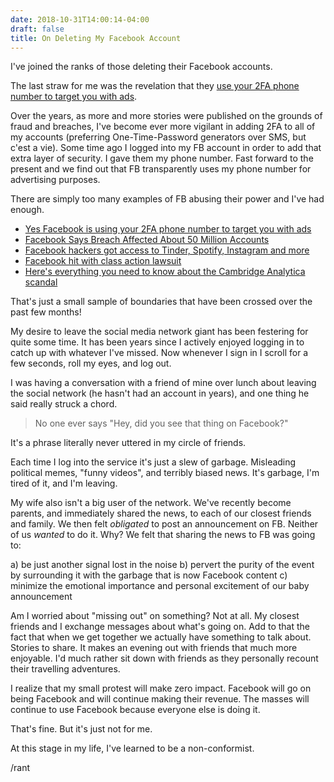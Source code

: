 ```yaml
---
date: 2018-10-31T14:00:14-04:00
draft: false
title: On Deleting My Facebook Account
---
```


I've joined the ranks of those deleting their Facebook accounts.

The last straw for me was the revelation that they [use your 2FA phone number to target you with ads](https://techcrunch.com/2018/09/27/yes-facebook-is-using-your-2fa-phone-number-to-target-you-with-ads/).

Over the years, as more and more stories were published on the grounds of fraud and breaches, I've become ever more vigilant in adding 2FA to all of my accounts (preferring One-Time-Password generators over SMS, but c'est a vie). Some time ago I logged into my FB account in order to add that extra layer of security. I gave them my phone number. Fast forward to the present and we find out that FB transparently uses my phone number for advertising purposes.

There are simply too many examples of FB abusing their power and I've had enough.

- [Yes Facebook is using your 2FA phone number to target you with ads](https://techcrunch.com/2018/09/27/yes-facebook-is-using-your-2fa-phone-number-to-target-you-with-ads)
- [Facebook Says Breach Affected About 50 Million Accounts](https://www.bloomberg.com/news/articles/2018-09-28/facebook-says-security-breach-affected-about-50-million-accounts)
- [Facebook hackers got access to Tinder, Spotify, Instagram and more](https://nypost.com/2018/10/01/facebook-hackers-got-access-to-tinder-spotify-instagram-and-more/amp/)
- [Facebook hit with class action lawsuit](https://www.msn.com/en-ca/news/canada/facebook-hit-with-class-action-lawsuit/ar-BBNOfEs?li=AAggNb9)
- [Here's everything you need to know about the Cambridge Analytica scandal](https://www.cnbc.com/2018/03/21/facebook-cambridge-analytica-scandal-everything-you-need-to-know.html)

That's just a small sample of boundaries that have been crossed over the past few months!

My desire to leave the social media network giant has been festering for quite some time. It has been years since I actively enjoyed logging in to catch up with whatever I've missed. Now whenever I sign in I scroll for a few seconds, roll my eyes, and log out.

I was having a conversation with a friend of mine over lunch about leaving the social network (he hasn't had an account in years), and one thing he said really struck a chord.

> No one ever says "Hey, did you see that thing on Facebook?"

It's a phrase literally never uttered in my circle of friends.

Each time I log into the service it's just a slew of garbage. Misleading political memes, "funny videos", and terribly biased news. It's garbage, I'm tired of it, and I'm leaving.

My wife also isn't a big user of the network. We've recently become parents, and immediately shared the news, to each of our closest friends and family. We then felt _obligated_ to post an announcement on FB. Neither of us _wanted_ to do it. Why? We felt that sharing the news to FB was going to:

a) be just another signal lost in the noise
b) pervert the purity of the event by surrounding it with the garbage that is now Facebook content
c) minimize the emotional importance and personal excitement of our baby announcement

Am I worried about "missing out" on something? Not at all. My closest friends and I exchange messages about what's going on. Add to that the fact that when we get together we actually have something to talk about. Stories to share. It makes an evening out with friends that much more enjoyable. I'd much rather sit down with friends as they personally recount their travelling adventures. 

I realize that my small protest will make zero impact. Facebook will go on being Facebook and will continue making their revenue. The masses will continue to use Facebook because everyone else is doing it. 

That's fine. But it's just not for me. 

At this stage in my life, I've learned to be a non-conformist. 

/rant